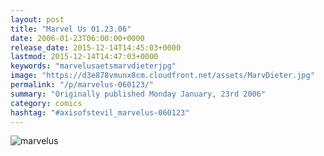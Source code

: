 ```yaml
---
layout: post
title: "Marvel Us 01.23.06"
date: 2006-01-23T06:00:00+0000
release_date: 2015-12-14T14:45:03+0000
lastmod: 2015-12-14T14:47:03+0000
keywords: "marvelusaetsmarvdieterjpg"
image: "https://d3e878vmunx8cm.cloudfront.net/assets/MarvDieter.jpg"
permalink: "/p/marvelus-060123/"
summary: "Originally published Monday January, 23rd 2006"
category: comics
hashtag: "#axisofstevil_marvelus-060123"
---
```


![marvelus](https://d3e878vmunx8cm.cloudfront.net/assets/MarvDieter.jpg)
